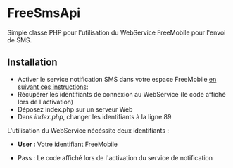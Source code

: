 # FreeSmsApi
Simple classe PHP pour l'utilisation du WebService FreeMobile pour l'envoi de SMS.



## Installation
* Activer le service notification SMS dans votre espace FreeMobile [en suivant ces instructions][freemobile]: 
* Récupérer les identifiants de connexion au WebService (le code affiché lors de l'activation)
* Déposez index.php sur un serveur Web
* Dans _index.php_, changer les identifiants à la ligne 89


  
L'utilisation du WebService nécéssite deux identifiants :
* **User :** Votre identifiant FreeMobile
* Pass : Le code affiché lors de l'activation du service de notification 




  [freemobile]: https://www.domotique-info.fr/2014/06/nouvelle-api-sms-chez-free/
